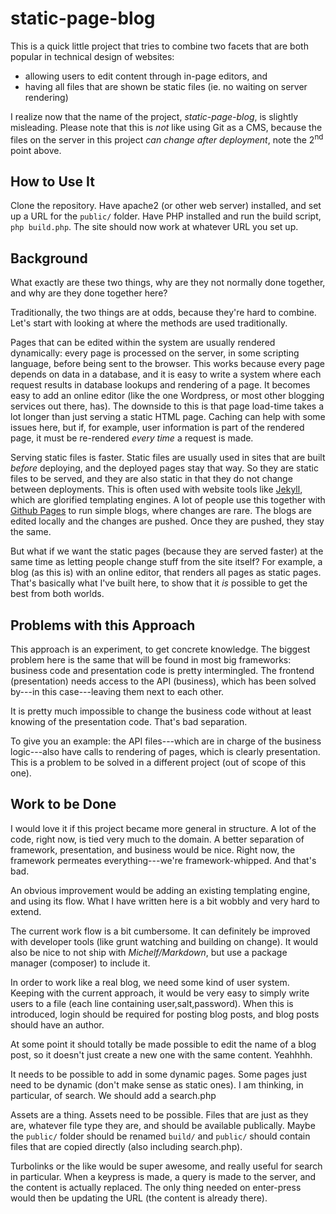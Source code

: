 static-page-blog
================

This is a quick little project that tries to combine two facets that are both popular in technical design of websites:

- allowing users to edit content through in-page editors, and
- having all files that are shown be static files (ie. no waiting on server rendering)

I realize now that the name of the project, *static-page-blog*, is slightly misleading.
Please note that this is *not* like using Git as a CMS, because the files on the server in this project *can change after deployment*, note the 2<sup>nd</sup> point above.

How to Use It
-------------

Clone the repository.
Have apache2 (or other web server) installed, and set up a URL for the `public/` folder.
Have PHP installed and run the build script, `php build.php`.
The site should now work at whatever URL you set up.

Background
----------

What exactly are these two things, why are they not normally done together, and why are they done together here?

Traditionally, the two things are at odds, because they're hard to combine.
Let's start with looking at where the methods are used traditionally.

Pages that can be edited within the system are usually rendered dynamically:
every page is processed on the server, in some scripting language, before being sent to the browser.
This works because every page depends on data in a database, and it is easy to write a system where each request results in database lookups and rendering of a page.
It becomes easy to add an online editor (like the one Wordpress, or most other blogging services out there, has).
The downside to this is that page load-time takes a lot longer than just serving a static HTML page.
Caching can help with some issues here, but if, for example, user information is part of the rendered page, it must be re-rendered *every time* a request is made.

Serving static files is faster.
Static files are usually used in sites that are built *before* deploying, and the deployed pages stay that way.
So they are static files to be served, and they are also static in that they do not change between deployments.
This is often used with website tools like [Jekyll](http://jekyllrb.com/), which are glorified templating engines.
A lot of people use this together with [Github Pages](https://pages.github.com/) to run simple blogs, where changes are rare.
The blogs are edited locally and the changes are pushed.
Once they are pushed, they stay the same.

But what if we want the static pages (because they are served faster) at the same time as letting people change stuff from the site itself?
For example, a blog (as this is) with an online editor, that renders all pages as static pages.
That's basically what I've built here, to show that it *is* possible to get the best from both worlds.

Problems with this Approach
---------------------------

This approach is an experiment, to get concrete knowledge.
The biggest problem here is the same that will be found in most big frameworks:
business code and presentation code is pretty intermingled.
The frontend (presentation) needs access to the API (business), which has been solved by---in this case---leaving them next to each other.

It is pretty much impossible to change the business code without at least knowing of the presentation code.
That's bad separation.

To give you an example:
the API files---which are in charge of the business logic---also have calls to rendering of pages, which is clearly presentation.
This is a problem to be solved in a different project (out of scope of this one).

Work to be Done
---------------

I would love it if this project became more general in structure.
A lot of the code, right now, is tied very much to the domain.
A better separation of framework, presentation, and business would be nice.
Right now, the framework permeates everything---we're framework-whipped.
And that's bad.

An obvious improvement would be adding an existing templating engine, and using its flow.
What I have written here is a bit wobbly and very hard to extend.

The current work flow is a bit cumbersome.
It can definitely be improved with developer tools (like grunt watching and building on change).
It would also be nice to not ship with *Michelf/Markdown*, but use a package manager (composer) to include it.

In order to work like a real blog, we need some kind of user system.
Keeping with the current approach, it would be very easy to simply write users to a file (each line containing user,salt,password).
When this is introduced, login should be required for posting blog posts, and blog posts should have an author.

At some point it should totally be made possible to edit the name of a blog post, so it doesn't just create a new one with the same content.
Yeahhhh.

It needs to be possible to add in some dynamic pages.
Some pages just need to be dynamic (don't make sense as static ones).
I am thinking, in particular, of search.
We should add a search.php

Assets are a thing.
Assets need to be possible.
Files that are just as they are, whatever file type they are, and should be available publically.
Maybe the `public/` folder should be renamed `build/` and `public/` should contain files that are copied directly (also including search.php).

Turbolinks or the like would be super awesome, and really useful for search in particular.
When a keypress is made, a query is made to the server, and the content is actually replaced.
The only thing needed on enter-press would then be updating the URL (the content is already there).
